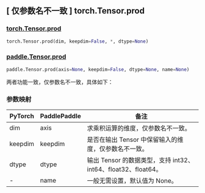 ## [ 仅参数名不一致 ] torch.Tensor.prod

### [torch.Tensor.prod](https://pytorch.org/docs/stable/generated/torch.prod.html#torch.prod)

```python
torch.Tensor.prod(dim, keepdim=False, *, dtype=None)
```

### [paddle.Tensor.prod](https://www.paddlepaddle.org.cn/documentation/docs/zh/develop/api/paddle/prod_cn.html)

```python
paddle.Tensor.prod(axis=None, keepdim=False, dtype=None, name=None)
```

两者功能一致，仅参数名不一致，具体如下：

### 参数映射

| PyTorch | PaddlePaddle | 备注                                                          |
| ------- | ------------ | ------------------------------------------------------------- |
| dim     | axis         | 求乘积运算的维度，仅参数名不一致。                            |
| keepdim | keepdim      | 是否在输出 Tensor 中保留输入的维度，仅参数名不一致。          |
| dtype   | dtype        | 输出 Tensor 的数据类型，支持 int32、int64、float32、float64。 |
| -       | name         | 一般无需设置，默认值为 None。                                 |
